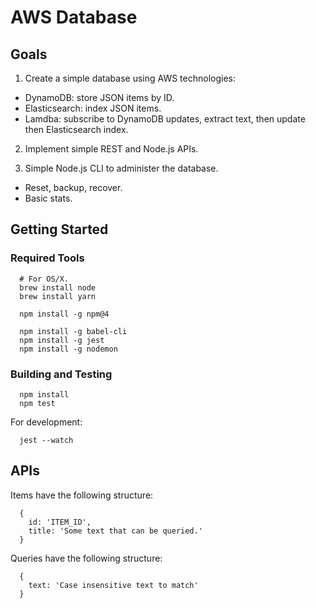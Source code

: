 # AWS Database

## Goals

1. Create a simple database using AWS technologies:
  - DynamoDB: store JSON items by ID.
  - Elasticsearch: index JSON items.
  - Lamdba: subscribe to DynamoDB updates, extract text, then update then Elasticsearch index.

2. Implement simple REST and Node.js APIs.

3. Simple Node.js CLI to administer the database.
  - Reset, backup, recover.
  - Basic stats.


## Getting Started

### Required Tools

~~~~
  # For OS/X.
  brew install node
  brew install yarn
  
  npm install -g npm@4

  npm install -g babel-cli
  npm install -g jest
  npm install -g nodemon
~~~~


### Building and Testing

~~~~
  npm install
  npm test
~~~~

For development:

~~~~
  jest --watch
~~~~


## APIs

Items have the following structure:

~~~~
  {
    id: 'ITEM_ID',
    title: 'Some text that can be queried.'
  }
~~~~

Queries have the following structure:

~~~~
  {
    text: 'Case insensitive text to match'
  }
~~~~
